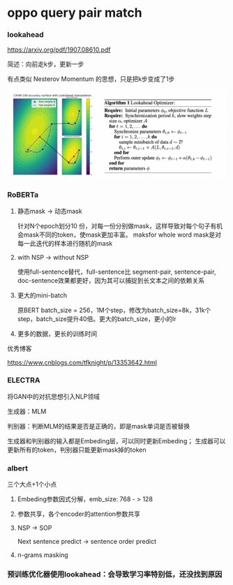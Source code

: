 # oppo query pair match

### lookahead

https://arxiv.org/pdf/1907.08610.pdf

简述：向前走k步，更新一步

有点类似 Nesterov Momentum 的思想，只是把k步变成了1步

![image-20210409101348867](../image/image-20210409101348867.png)

### RoBERTa

1. 静态mask -> 动态mask

   针对N个epoch划分10 份，对每一份分别做mask，这样导致对每个句子有机会mask不同的token，使mask更加丰富。 maksfor whole word mask是对每一此迭代的样本进行随机的mask

2. with NSP -> without NSP

   使用full-sentence替代，full-sentence比 segment-pair, sentence-pair, doc-sentence效果都更好，因为其可以捕捉到长文本之间的依赖关系

3. 更大的mini-batch

   原BERT batch_size = 256，1M个step，修改为batch_size=8k，31k个step，batch_size提升40倍。更大的batch_size，更小的lr

4. 更多的数据，更长的训练时间

优秀博客

https://www.cnblogs.com/tfknight/p/13353642.html

### ELECTRA

将GAN中的对抗思想引入NLP领域

生成器：MLM

判别器：判断MLM的结果是否是正确的，即是mask单词是否被替换

生成器和判别器的输入都是Embeding层，可以同时更新Embeding； 生成器可以更新所有的token，判别器只能更新mask掉的token

### albert

三个大点+1个小点

1. Embeding参数因式分解，emb_size: 768 - > 128

2. 参数共享，各个encoder的attention参数共享

3. NSP -> SOP

   Next sentence predict -> sentence order predict

4. n-grams masking

### 预训练优化器使用lookahead：会导致学习率特别低，还没找到原因

